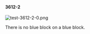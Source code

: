 #### 3612-2
![test-3612-2-0.png](https://github.com/lil-lab/nlvr/raw/master/nlvr/test/images/4/test-3612-2-0.png "test-3612-2-0.png")

There is no blue block on a blue block.